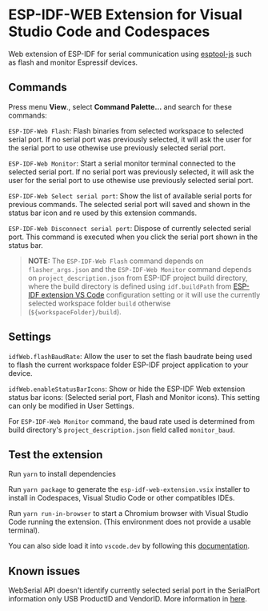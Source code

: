# ESP-IDF-WEB Extension for Visual Studio Code and Codespaces

Web extension of ESP-IDF for serial communication using [esptool-js](https://github.com/espressif/esptool-js) such as flash and monitor Espressif devices.

## Commands

Press menu **View**., select **Command Palette...** and search for these commands:

`ESP-IDF-Web Flash`: Flash binaries from selected workspace to selected serial port. If no serial port was previously selected, it will ask the user for the serial port to use othewise use previously selected serial port.

`ESP-IDF-Web Monitor`: Start a serial monitor terminal connected to the selected serial port. If no serial port was previously selected, it will ask the user for the serial port to use othewise use previously selected serial port.

`ESP-IDF-Web Select serial port`: Show the list of available serial ports for previous commands. The selected serial port will saved and shown in the status bar icon and re used by this extension commands.

`ESP-IDF-Web Disconnect serial port`: Dispose of currently selected serial port. This command is executed when you click the serial port shown in the status bar.

> **NOTE:** The `ESP-IDF-Web Flash` command depends on `flasher_args.json` and the `ESP-IDF-Web Monitor` command depends on `project_description.json` from ESP-IDF project build directory, where the build directory is defined using `idf.buildPath` from [ESP-IDF extension VS Code](https://marketplace.visualstudio.com/items?itemName=espressif.esp-idf-extension) configuration setting or it will use the currently selected workspace folder `build` otherwise (`${workspaceFolder}/build`).

## Settings

`idfWeb.flashBaudRate`: Allow the user to set the flash baudrate being used to flash the current workspace folder ESP-IDF project application to your device.

`idfWeb.enableStatusBarIcons`: Show or hide the ESP-IDF Web extension status bar icons: (Selected serial port, Flash and Monitor icons). This setting can only be modified in User Settings.

For `ESP-IDF-Web Monitor` command, the baud rate used is determined from build directory's `project_description.json` field called `monitor_baud`.

## Test the extension

Run `yarn` to install dependencies

Run `yarn package` to generate the `esp-idf-web-extension.vsix` installer to install in Codespaces, Visual Studio Code or other compatibles IDEs.

Run `yarn run-in-browser` to start a Chromium browser with Visual Studio Code running the extension. (This environment does not provide a usable terminal).

You can also side load it into `vscode.dev` by following this [documentation](https://code.visualstudio.com/api/extension-guides/web-extensions#test-your-web-extension-in-vscode.dev).

## Known issues

WebSerial API doesn't identify currently selected serial port in the SerialPort information only USB ProductID and VendorID. More information in [here](https://github.com/WICG/serial/issues/128).
